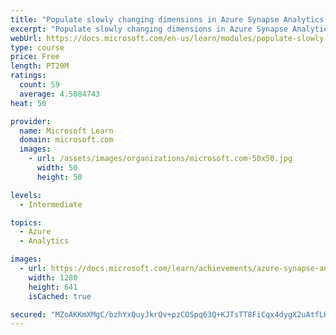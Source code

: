```yaml
---
title: "Populate slowly changing dimensions in Azure Synapse Analytics pipelines"
excerpt: "Populate slowly changing dimensions in Azure Synapse Analytics pipelines"
webUrl: https://docs.microsoft.com/en-us/learn/modules/populate-slowly-changing-dimensions-azure-synapse-analytics-pipelines/
type: course
price: Free
length: PT29M
ratings:
  count: 59
  average: 4.5084743
heat: 50

provider:
  name: Microsoft Learn
  domain: microsoft.com
  images:
    - url: /assets/images/organizations/microsoft.com-50x50.jpg
      width: 50
      height: 50

levels:
  - Intermediate

topics:
  - Azure
  - Analytics

images:
  - url: https://docs.microsoft.com/learn/achievements/azure-synapse-analytics-pipelines-social.png
    width: 1280
    height: 641
    isCached: true

secured: "MZoAKKmXMgC/bzhYxQuyJkrQv+pzCOSpq63Q+KJTsTT8FiCqx4dygX2uAtfLH4P94PnYFVrj+x3Swn3fyl7lMLnDYL08anfnWdhzhPqmt7jfcCQWcktXn3wH2g2v2PpCLxVz4xsXGcUJ2H7LhAvrTjDMvjZ45GpnOxhrEsIPIl+ksBRuBv2vLOGworwmmDLtez6qO5iWFzaVyFiQqewtg6z6qMrA7tww9s3f4NSLfscfKGi/DmLmtzf0Vh7I4NJ4ziriSDfrTBjO4B+0RzEz08hr365Mq3J8BCw8bTH9j2VcN/Zlwxr3NAltPiHjwwp4c/mIh+IUH65S6nEGlG1Sh1uuQD5A4rT4KKOimWIekjBg44ESIIJgS+Gus/rcK3Vpe9xdDDYYTYDDd0KaEf97jn/x6USbAOptmD4fwUke8oY=;8FUFcgBg4gHhl/tM1QZpRQ=="
---
```


